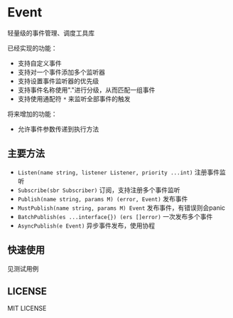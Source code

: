 # Event 

轻量级的事件管理、调度工具库

已经实现的功能：
- 支持自定义事件
- 支持对一个事件添加多个监听器
- 支持设置事件监听器的优先级
- 支持事件名称使用"."进行分级，从而匹配一组事件
- 支持使用通配符 `*` 来监听全部事件的触发

将来增加的功能：
- 允许事件参数传递到执行方法

## 主要方法

- `Listen(name string, listener Listener, priority ...int)` 注册事件监听
- `Subscribe(sbr Subscriber)`  订阅，支持注册多个事件监听
- `Publish(name string, params M) (error, Event)` 发布事件
- `MustPublish(name string, params M) Event`   发布事件，有错误则会panic
- `BatchPublish(es ...interface{}) (ers []error)` 一次发布多个事件
- `AsyncPublish(e Event)`   异步事件发布，使用协程

## 快速使用

见测试用例

## LICENSE

MIT LICENSE
